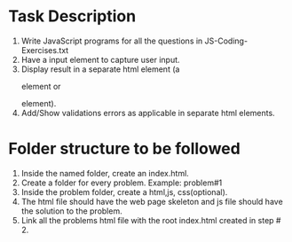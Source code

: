 # Task Description
1. Write JavaScript programs for all the questions in JS-Coding-Exercises.txt
2. Have a input element to capture user input.
3. Display result in a separate html element (a <p> element or <div> element).
4. Add/Show validations errors as applicable in separate html elements.


# Folder structure to be followed
1. Inside the named folder, create an index.html.
3. Create a folder for every problem. Example: problem#1
4. Inside the problem folder, create a html,js, css(optional).
5. The html file should have the web page skeleton and js file should have the solution to the problem. 
6. Link all the problems html file with the root index.html created in step # 2.

